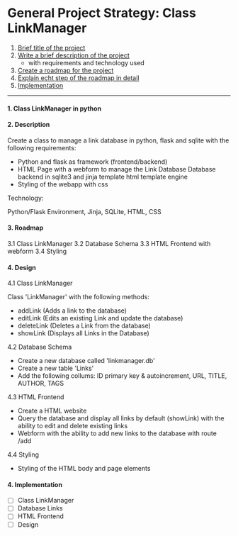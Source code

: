 # General Project Strategy: Class LinkManager

1. [Brief title of the project](#1-class-linkmanager-in-python)
2. [Write a brief description of the project](#2-description)
    - with requirements and technology used
3. [Create a roadmap for the project](#3-roadmap)
4. [Explain echt step of the roadmap in detail](#4-design)
5. [Implementation](#4-implementation)

---

#### 1. Class LinkManager in python

#### 2. Description

Create a class to manage a link database in python, flask and sqlite
with the following requirements:

- Python and flask as framework (frontend/backend)
- HTML Page with a webform to manage the Link Database
    Database backend in sqlite3 and jinja template html 
    template engine
- Styling of the webapp with css

Technology:

Python/Flask Environment, Jinja, SQLite, HTML, CSS

#### 3. Roadmap

3.1 Class LinkManager 
3.2 Database Schema
3.3 HTML Frontend with webform
3.4 Styling

#### 4. Design

4.1 Class LinkManager

Class 'LinkManager' with the following methods:

- addLink (Adds a link to the database)
- editLink (Edits an existing Link and update the database)
- deleteLink (Deletes a Link from the database)
- showLink (Displays all Links in the Database)

4.2 Database Schema

- Create a new database called 'linkmanager.db'
- Create a new table 'Links'
- Add the following collums: ID primary key & autoincrement, URL, TITLE, AUTHOR, TAGS

4.3 HTML Frontend 

- Create a HTML website
- Query the database and display all links by default (showLink)
  with the ability to edit and delete  existing links
- Webform with the ability to add new links to the database
  with route /add

4.4 Styling
- Styling of the HTML body and page elements

#### 4. Implementation

- [ ] Class LinkManager
- [ ] Database Links
- [ ] HTML Frontend
- [ ] Design